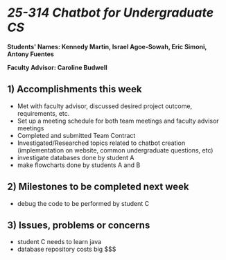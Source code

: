 # *25-314 Chatbot for Undergraduate CS*

**Students' Names: Kennedy Martin, Israel Agoe-Sowah, Eric Simoni, Antony Fuentes**

**Faculty Advisor: Caroline Budwell**

## 1) Accomplishments this week ##
   - Met with faculty advisor, discussed desired project outcome, requirements, etc.
   - Set up a meeting schedule for both team meetings and faculty advisor meetings
   - Completed and submitted Team Contract
   - Investigated/Researched topics related to chatbot creation (implementation on website, common undergraduate questions, etc)
   - investigate databases done by student A
   - make flowcharts done by students A and B

## 2) Milestones to be completed next week ##
   - debug the code to be performed by student C

## 3) Issues, problems or concerns ##
   - student C needs to learn java
   - database repository costs big $$$
   



